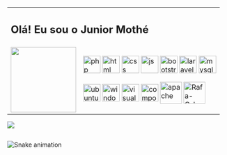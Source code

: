 <table>
<tr>
    <td colspan="2"><h2>Olá! Eu sou o Junior Mothé</h2></td>
</tr
<tr>
    <td align="left">
    <img height="150em" src="https://github-readme-stats.vercel.app/api?username=juniormothe&show_icons=true&theme=dark&include_all_commits=true&count_private=true"/>
    </td>
    <td>
  <img align="center" alt="php" height="40" width="40" src="https://cdn.jsdelivr.net/gh/devicons/devicon/icons/php/php-original.svg">
  <img align="center" alt="html" height="40" width="40" src="https://cdn.jsdelivr.net/gh/devicons/devicon/icons/html5/html5-original.svg">
  <img align="center" alt="css" height="40" width="40" src="https://cdn.jsdelivr.net/gh/devicons/devicon/icons/css3/css3-original.svg">
  <img align="center" alt="js" height="40" width="40" src="https://cdn.jsdelivr.net/gh/devicons/devicon/icons/javascript/javascript-original.svg">
  <img align="center" alt="bootstrap" height="40" width="40" src="https://cdn.jsdelivr.net/gh/devicons/devicon/icons/bootstrap/bootstrap-original.svg">
  <img align="center" alt="laravel" height="40" width="40" src="https://cdn.jsdelivr.net/gh/devicons/devicon/icons/laravel/laravel-plain-wordmark.svg">
  <img align="center" alt="mysql" height="40" width="40" src="https://cdn.jsdelivr.net/gh/devicons/devicon/icons/mysql/mysql-plain-wordmark.svg">
  <br><br>
  <img align="center" alt="ubuntu" height="40" width="40" src="https://cdn.jsdelivr.net/gh/devicons/devicon/icons/ubuntu/ubuntu-plain-wordmark.svg">
  <img align="center" alt="windows8" height="40" width="40" src="https://cdn.jsdelivr.net/gh/devicons/devicon/icons/windows8/windows8-original.svg">
  <img align="center" alt="visualstudio" height="40" width="40" src="https://cdn.jsdelivr.net/gh/devicons/devicon/icons/vscode/vscode-original.svg">
  
  <img align="center" alt="composer" height="40" width="40" src="https://cdn.jsdelivr.net/gh/devicons/devicon/icons/composer/composer-original.svg">
  <img align="center" alt="apache" height="50"  src="https://cdn.jsdelivr.net/gh/devicons/devicon/icons/apache/apache-original.svg">
  <img align="center" alt="Rafa-Csharp" height="50" src="https://cdn.jsdelivr.net/gh/devicons/devicon/icons/googlecloud/googlecloud-plain-wordmark.svg">
    </td>
</tr>
</table>

<a href="https://www.linkedin.com/in/junior-silva-4b2124128" target="_blank"><img src="https://img.shields.io/badge/-LinkedIn-%230077B5?style=for-the-badge&logo=linkedin&logoColor=white" target="_blank"></a> 

##

![Snake animation](https://github.com/juniormothe/juniormothe/blob/output/github-contribution-grid-snake.svg)
